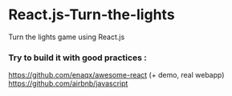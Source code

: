 # React.js-Turn-the-lights
Turn the lights game using React.js

### Try to build it with good practices :
https://github.com/enaqx/awesome-react  (+ demo, real webapp)
https://github.com/airbnb/javascript
